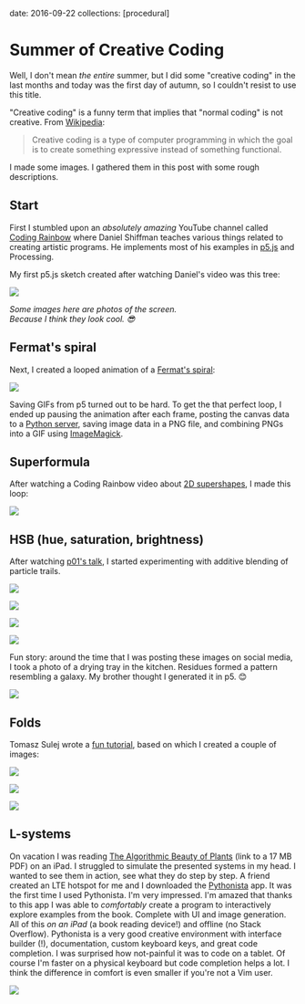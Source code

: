 date: 2016-09-22
collections: [procedural]

Summer of Creative Coding
=========================

Well, I don't mean *the entire* summer, but I did some "creative coding"
in the last months and today was the first day of autumn, so I couldn't
resist to use this title.

"Creative coding" is a funny term that implies that "normal coding" is
not creative.  From [Wikipedia][]:

> Creative coding is a type of computer programming in which the goal is
> to create something expressive instead of something functional.

I made some images. I gathered them in this post with some rough
descriptions.

  [Wikipedia]: https://en.wikipedia.org/wiki/Creative_coding


Start
-----

First I stumbled upon an *absolutely amazing* YouTube channel called
[Coding Rainbow][] where Daniel Shiffman teaches various things related
to creating artistic programs. He implements most of his examples in
[p5.js][] and Processing.

My first p5.js sketch created after watching Daniel's video was this tree:

![](p5-tree.jpg)

*Some images here are photos of the screen.<br/>
Because I think they look cool. 😎*

  [p5.js]: http://p5js.org/
  [Coding Rainbow]: http://codingrainbow.com/



Fermat's spiral
---------------

Next, I created a looped animation of a [Fermat's spiral][]:

![](fermats-spiral.gif)

Saving GIFs from p5 turned out to be hard. To get the that perfect
loop, I ended up pausing the animation after each frame, posting the
canvas data to a [Python server][], saving image data in a PNG file, and
combining PNGs into a GIF using [ImageMagick][].

  [Fermat's spiral]: https://en.wikipedia.org/wiki/Fermat%27s_spiral
  [Python server]: https://github.com/narfdotpl/narf.pl/blob/master/content/assets/summer-of-creative-coding/gif-export/server.py
  [ImageMagick]: https://github.com/narfdotpl/narf.pl/blob/master/content/assets/summer-of-creative-coding/gif-export/make-gif


Superformula
------------

After watching a Coding Rainbow video about [2D supershapes][supershapes],
I made this loop:

![](superformula.gif)

  [supershapes]: https://youtu.be/ksRoh-10lak


HSB (hue, saturation, brightness)
---------------------------------

After watching [p01's talk][p01], I started experimenting with additive
blending of particle trails.

  [p01]: http://www.p01.org/FrontTrends_2016/

![](hsb/comet.jpg)

![](hsb/nebula.jpg)

![](hsb/fire-ball.jpg)

![](hsb/iris.jpg)


Fun story: around the time that I was posting these images on social
media, I took a photo of a drying tray in the kitchen.  Residues formed
a pattern resembling a galaxy.  My brother thought I generated it in p5. 😊

![](hsb/kitchen.jpg)


Folds
-----

Tomasz Sulej wrote a [fun tutorial][folds], based on which I created a
couple of images:

![](folds/tan.jpg)

![](folds/star.jpg)

![](folds/tiles.jpg)

  [folds]: https://generateme.wordpress.com/2016/04/11/folds/


L-systems
---------

On vacation
I was reading [The Algorithmic Beauty of Plants][abop]
(link to a 17 MB PDF)
on an iPad.
I struggled to simulate the presented systems in my head. I wanted to see them in action, see what they do step by step.
A friend created an LTE hotspot for me and I downloaded the [Pythonista][] app.
It was the first time I used Pythonista. I'm very impressed.
I'm amazed that thanks to this app I was able to *comfortably* create a program to interactively explore examples from the book.
Complete with UI and image generation. All of this *on an iPad* (a book reading device!) and offline (no Stack Overflow).
Pythonista is a very good creative environment with interface builder (!), documentation, custom keyboard keys, and great code completion.
I was surprised how not-painful it was to code on a tablet. Of course I'm faster on a physical keyboard but code completion helps a lot.
I think the difference in comfort is even smaller if you're not a Vim user.

![](l-systems.png)

  [abop]: http://algorithmicbotany.org/papers/abop/abop.pdf
  [Pythonista]: http://omz-software.com/pythonista/

